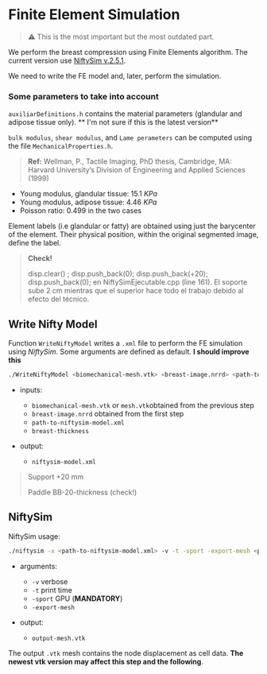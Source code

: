 # Finite Element Simulation

> :warning: This is the most important but the most outdated part.

We perform the breast compression using Finite Elements algorithm. 
The current version use [NiftySim v.2.5.1](https://sourceforge.net/projects/niftysim/).

We need to write the FE model and, later, perform the simulation.


### Some parameters to take into account

`auxiliarDefinitions.h` contains the material parameters (glandular and adipose tissue only). 
** I'm not sure if this is the latest version**

`bulk modulus`, `shear modulus`, and `Lame perameters` can be computed using the file `MechanicalProperties.h`.

> **Ref:** Wellman, P., Tactile Imaging, PhD thesis, Cambridge, MA: Harvard University’s Division of Engineering and Applied Sciences (1999)
- Young modulus, glandular tissue: $15.1~KPa$
- Young modulus, adipose tissue: $4.46~KPa$
- Poisson ratio: $0.499$ in the two cases

Element labels (i.e glandular or fatty) are obtained using just the barycenter of the element. 
Their physical position, within the original segmented image, define the label.

> **Check!** 	
> 
>disp.clear() ; disp.push_back(0); disp.push_back(+20); disp.push_back(0); 
> en NiftySimEjecutable.cpp (line 161). El soporte sube 2 cm mientras que el superior hace todo el trabajo debido al efecto del técnico.




## Write Nifty Model

Function `WriteNiftyModel` writes a `.xml` file to perform the FE simulation using *NiftySim*.
Some arguments are defined as default. 
**I should improve this**

```bash
./WriteNiftyModel <biomechanical-mesh.vtk> <breast-image.nrrd> <path-to-nifitysim-model.xml> <breast-thickness>
```

- inputs:
  - `biomechanical-mesh.vtk` or `mesh.vtk`obtained from the previous step
  - `breast-image.nrrd` obtained from the first step
  - `path-to-niftysim-model.xml` 
  - `breast-thickness` 

- output:
  - `niftysim-model.xml`

> Support +20 mm
> 
> Paddle BB-20-thickness (check!)


## NiftySim

NiftySim usage:

```bash
./niftysim -x <path-to-niftysim-model.xml> -v -t -sport -export-mesh <path-to-output-mesh.vtk>
```
- arguments:
  - `-v` verbose
  - `-t` print time
  - `-sport` GPU (**MANDATORY**)
  - `-export-mesh`

- output:
  - `output-mesh.vtk`

The output `.vtk` mesh contains the node displacement as cell data. 
**The newest vtk version may affect this step and the following**.
